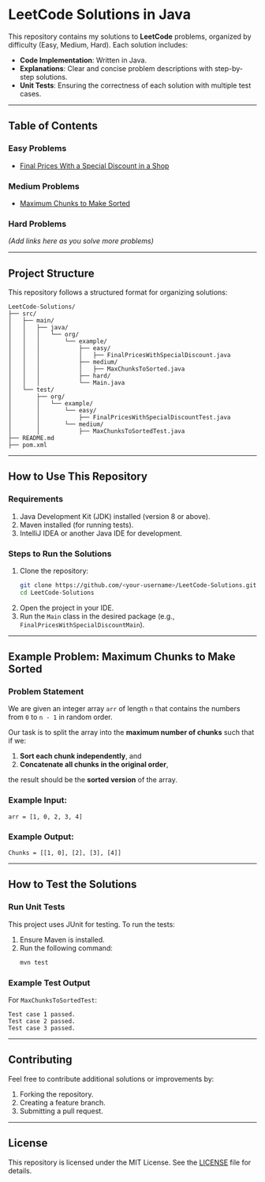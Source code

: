 
# LeetCode Solutions in Java

This repository contains my solutions to **LeetCode** problems, organized by difficulty (Easy, Medium, Hard). Each solution includes:
- **Code Implementation**: Written in Java.
- **Explanations**: Clear and concise problem descriptions with step-by-step solutions.
- **Unit Tests**: Ensuring the correctness of each solution with multiple test cases.

---

## Table of Contents

### Easy Problems
- [Final Prices With a Special Discount in a Shop](src/main/java/org/example/easy/FinalPricesWithSpecialDiscount.java)

### Medium Problems
- [Maximum Chunks to Make Sorted](src/main/java/org/example/medium/MaxChunksToSorted.java)

### Hard Problems
*(Add links here as you solve more problems)*

---

## Project Structure

This repository follows a structured format for organizing solutions:

```
LeetCode-Solutions/
├── src/
│   ├── main/
│   │   ├── java/
│   │   │   └── org/
│   │   │       └── example/
│   │   │           ├── easy/
│   │   │           │   ├── FinalPricesWithSpecialDiscount.java
│   │   │           ├── medium/
│   │   │           │   ├── MaxChunksToSorted.java
│   │   │           ├── hard/
│   │   │           └── Main.java
│   └── test/
│       ├── org/
│       │   └── example/
│       │       └── easy/
│       │           ├── FinalPricesWithSpecialDiscountTest.java
│       │       └── medium/
│       │           ├── MaxChunksToSortedTest.java
├── README.md
├── pom.xml
```

---

## How to Use This Repository

### Requirements
1. Java Development Kit (JDK) installed (version 8 or above).
2. Maven installed (for running tests).
3. IntelliJ IDEA or another Java IDE for development.

### Steps to Run the Solutions
1. Clone the repository:
   ```bash
   git clone https://github.com/<your-username>/LeetCode-Solutions.git
   cd LeetCode-Solutions
   ```
2. Open the project in your IDE.
3. Run the `Main` class in the desired package (e.g., `FinalPricesWithSpecialDiscountMain`).

---

## Example Problem: Maximum Chunks to Make Sorted

### Problem Statement
We are given an integer array `arr` of length `n` that contains the numbers from `0` to `n - 1` in random order.

Our task is to split the array into the **maximum number of chunks** such that if we:
1. **Sort each chunk independently**, and
2. **Concatenate all chunks in the original order**,

the result should be the **sorted version** of the array.

### Example Input:
```
arr = [1, 0, 2, 3, 4]
```

### Example Output:
```
Chunks = [[1, 0], [2], [3], [4]]
```

---

## How to Test the Solutions

### Run Unit Tests
This project uses JUnit for testing. To run the tests:
1. Ensure Maven is installed.
2. Run the following command:
   ```bash
   mvn test
   ```

### Example Test Output
For `MaxChunksToSortedTest`:
```
Test case 1 passed.
Test case 2 passed.
Test case 3 passed.
```

---

## Contributing
Feel free to contribute additional solutions or improvements by:
1. Forking the repository.
2. Creating a feature branch.
3. Submitting a pull request.

---

## License
This repository is licensed under the MIT License. See the [LICENSE](LICENSE) file for details.
